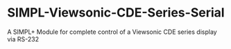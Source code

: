 # SIMPL-Viewsonic-CDE-Series-Serial
A SIMPL+ Module for complete control of a Viewsonic CDE series display via RS-232
